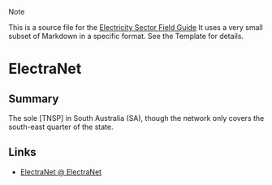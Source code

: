 > [!NOTE] 
> This is a source file for the [Electricity Sector Field Guide](https://grahamlea.github.io/Electricity-Sector-Field-Guide/)
> It uses a very small subset of Markdown in a specific format. See the Template for details.

# ElectraNet


## Summary

The sole [TNSP] in South Australia (SA), though the network only covers the south-east quarter of the state.


## Links
- [ElectraNet @ ElectraNet](https://www.electranet.com.au/)

